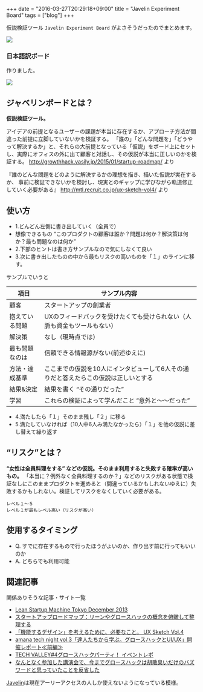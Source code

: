 +++
date = "2016-03-27T20:29:18+09:00"
title = "Javelin Experiment Board"
tags = ["blog"]
+++

仮説検証ツール `Javelin Experiment Board` がよさそうだったのでまとめます。

![](https://camo.githubusercontent.com/1901b4b4d35afc7961dbc2146a1a5e43bb3df631/687474703a2f2f6d656469612e6d6564696174656d706c652e6e6574646e612d63646e2e636f6d2f77702d636f6e74656e742f75706c6f6164732f323031342f30382f30342d4a6176656c696e2d4578706572696d656e742d426f6172642d6c617267652d6f70742e706e67)

### 日本語訳ボード

作りました。

![](https://cloud.githubusercontent.com/assets/1661325/13044802/8b32ee84-d413-11e5-893c-ba4f64ac6950.png)

## ジャベリンボードとは？

**仮説検証ツール。**

アイデアの前提となるユーザーの課題が本当に存在するか、アプローチ方法が間違った前提に立脚していないかを検証する。
「誰の」「どんな問題を」「どうやって解決するか」と、それらの大前提となっている「仮説」をボード上にセットし、実際にオフィスの外に出て顧客と対話し、その仮説が本当に正しいのかを検証する。
http://growthhack.vasily.jp/2015/01/startup-roadmap/ より

『誰のどんな問題をどのように解決するかの理想を描き、描いた仮説が実在するか、
事前に検証できないかを検討し、現実とのギャップに学びながら軌道修正していく必要がある』
http://mtl.recruit.co.jp/ux-sketch-vol4/ より

## 使い方

- 1.どんどん左側に書き出していく（全員で）
 - 想像できるもの “このプロダクトの顧客は誰か？問題は何か？解決策は何か？最も問題なのは何か”
- 2.下部のヒントは書き方サンプルなので気にしなくて良い
- 3.次に書き出したものの中から最もリスクの高いものを「１」のラインに移す。

サンプルでいうと

項目|サンプル内容
---|---
顧客|スタートアップの創業者
抱えている問題|UXのフィードバックを受けたくても受けられない（人脈も資金もツールもない）
解決策|なし（現時点では）
最も問題なのは|信頼できる情報源がない(前述ゆえに)
方法・達成基準|ここまでの仮説を10人にインタビューして6人その通りだと答えたらこの仮説は正しいとする
結果&決定|結果を書く “その通りだった”
学習|これらの検証によって学んだこと “意外と〜〜だった”

- 4.満たしたら「１」そのまま残し「２」に移る
- 5.満たしていなければ（10人中6人み満たなかったら）「１」を他の仮説に差し替えて繰り返す

## “リスク”とは？

**“女性は全員料理をする” などの仮説。そのまま利用すると失敗する確率が高いもの。**
「本当に？例外なく全員料理するのか？」などのリスクがある状態で検証なしにこのままプロダクトを進めると（間違っているかもしれないゆえに）失敗するかもしれない。検証してリスクをなくしていく必要がある。

```
レベル１〜５
レベル１が最もレベル高い（リスクが高い）
```

## 使用するタイミング

- Q. すでに存在するもので行ったほうがよいのか、作り出す前に行ってもいいのか
- A. どちらでも利用可能

## 関連記事

関係ありそうな記事・サイト一覧

- [Lean Startup Machine Tokyo December 2013](http://www.dnp.co.jp/cio/servicedesignlab/publicity-lsmt.html)
- [スタートアップロードマップ：リーンやグロースハックの概念を俯瞰して整理する](http://growthhack.vasily.jp/2015/01/startup-roadmap/)
- [「機能するデザイン」を考えるために、必要なこと。 UX Sketch Vol.4](http://mtl.recruit.co.jp/ux-sketch-vol4/)
- [amana tech night vol.3「達人たちから学ぶ。グロースハックとUI/UX」開催レポート≪前編≫](http://amanatech.org/amana-tech-night-vol-3_report-1)
- [TECH VALLEY#4グロースハックパーティ！ イベントレポ](http://suidenoti.hatenablog.com/entry/2015/04/27/214630)
- [なんとなく参加した講演会で、今までグロースハックは胡散臭いだけのバズワードと思っていたことを反省した](http://ojisan-a.hatenablog.com/entry/2015/04/15/233236)

[Javelin](http://vip.javelin.com/)は現在アーリーアクセスの人しか使えないようになっている模様。
